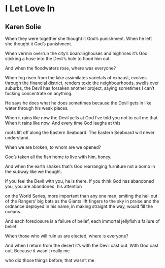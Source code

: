 # I Let Love In
## Karen Solie
When they were together she thought it God’s punishment.
When he left she thought it God’s punishment.

When vermin overrun the city’s boardinghouses
and highrises it’s God sticking a hose
into the Devil’s hole to flood him out.

And when the floodwaters rose,
where was everyone?

When fog risen from the lake assimilates varietals
of exhaust, evolves through the financial district, renders toxic
the neighbourhoods, swells over suburbs, the Devil
has forsaken another project, saying sometimes
I can’t fucking concentrate on anything.

He says he does what he does sometimes because
the Devil gets in like water through his weak places.

When it rains like now the Devil yells at God
I’ve told you not to call me that. When it rains like now.
And every time God laughs at this

roofs lift off along the Eastern Seaboard. The Eastern Seaboard
will never understand.

When we are broken, to whom are we opened?

God’s taken all the fish home to live with him, honey.

And when the earth shakes that’s God rearranging furniture
not a bomb in the subway like we thought.

If you feel the Devil with you, he is there.
If you think God has abandoned you,
you are abandoned, his attention

on the World Series, more important than any one man,
smiting the hell out of the Rangers’ big bats as the Giants
lift fingers to the sky in praise and the ordnance
deployed in his name, in making straight the way,
would fill the oceans.

And each foreclosure is a failure of belief,
each immortal jellyfish a failure of belief.

When those who will ruin us are elected,
where is everyone?

And when I return from the desert it’s with the Devil
cast out. With God cast out. Because it wasn’t really me

who did those things before, that wasn’t me.